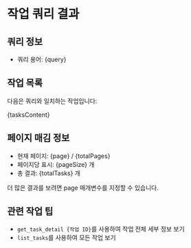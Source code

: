 # 작업 쿼리 결과

## 쿼리 정보

- 쿼리 용어: {query}

## 작업 목록

다음은 쿼리와 일치하는 작업입니다:

{tasksContent}

## 페이지 매김 정보

- 현재 페이지: {page} / {totalPages}
- 페이지당 표시: {pageSize} 개
- 총 결과: {totalTasks} 개

더 많은 결과를 보려면 page 매개변수를 지정할 수 있습니다.

## 관련 작업 팁

- `get_task_detail {작업 ID}`를 사용하여 작업 전체 세부 정보 보기
- `list_tasks`를 사용하여 모든 작업 보기
